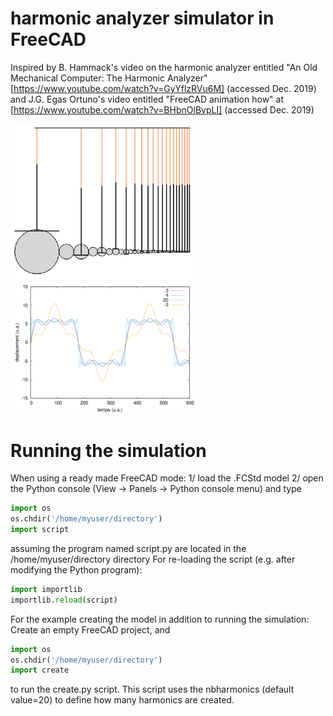 # harmonic analyzer simulator in FreeCAD

Inspired by B. Hammack's video on the harmonic analyzer entitled "An Old Mechanical Computer: The Harmonic Analyzer" 
[https://www.youtube.com/watch?v=GyYflzRVu6M] (accessed Dec. 2019) and J.G. Egas Ortuno's video entitled "FreeCAD animation 
how" at [https://www.youtube.com/watch?v=BHbnOlBvpLI] (accessed Dec. 2019)

<img src="20.png" width="300">

<img src="simulation.png" width="300">

# Running the simulation

When using a ready made FreeCAD mode:
1/ load the .FCStd model
2/ open the Python console (View → Panels → Python console menu) and type
```python
import os
os.chdir('/home/myuser/directory')
import script
```
assuming the program named script.py are located in the /home/myuser/directory directory
For re-loading the script (e.g. after modifying the Python program):
```python
import importlib
importlib.reload(script)
```

For the example creating the model in addition to running the simulation: Create an empty FreeCAD project, and
```python
import os
os.chdir('/home/myuser/directory')
import create
```
to run the create.py script. This script uses the nbharmonics (default value=20) to define how many harmonics are created.
